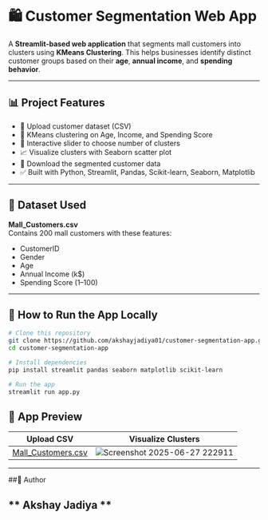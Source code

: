 # 🛍️ Customer Segmentation Web App

A **Streamlit-based web application** that segments mall customers into clusters using **KMeans Clustering**. This helps businesses identify distinct customer groups based on their **age**, **annual income**, and **spending behavior**.

---

## 📊 Project Features

- 📂 Upload customer dataset (CSV)
- 🧠 KMeans clustering on Age, Income, and Spending Score
- 🎯 Interactive slider to choose number of clusters
- 📈 Visualize clusters with Seaborn scatter plot
- 💾 Download the segmented customer data
- ✅ Built with Python, Streamlit, Pandas, Scikit-learn, Seaborn, Matplotlib

---

## 📁 Dataset Used

**Mall_Customers.csv**  
Contains 200 mall customers with these features:
- CustomerID
- Gender
- Age
- Annual Income (k$)
- Spending Score (1–100)

---

## 🚀 How to Run the App Locally

```bash
# Clone this repository
git clone https://github.com/akshayjadiya01/customer-segmentation-app.git
cd customer-segmentation-app

# Install dependencies
pip install streamlit pandas seaborn matplotlib scikit-learn

# Run the app
streamlit run app.py
```
## 📸 App Preview
| Upload CSV                                                         | Visualize Clusters                                                      |
| ------------------------------------------------------------------ | ----------------------------------------------------------------------- |
| [Mall_Customers.csv](https://github.com/user-attachments/files/20952992/Mall_Customers.csv)| ![Screenshot 2025-06-27 222911](https://github.com/user-attachments/assets/58a7652d-a667-41b7-8464-18bb99b0d30b)|
---

##👤 Author

** Akshay Jadiya **
---
